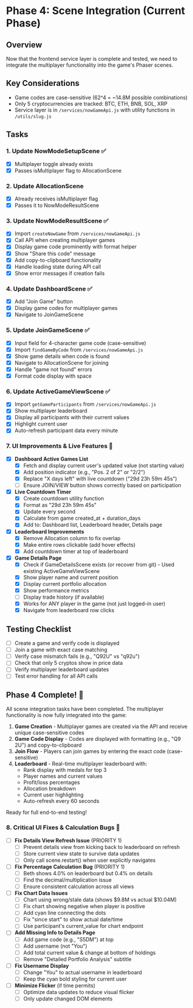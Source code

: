 # Phase 4: Scene Integration (Current Phase)

## Overview
Now that the frontend service layer is complete and tested, we need to integrate the multiplayer functionality into the game's Phaser scenes.

## Key Considerations
- Game codes are case-sensitive (62^4 = ~14.8M possible combinations)
- Only 5 cryptocurrencies are tracked: BTC, ETH, BNB, SOL, XRP
- Service layer is in `/services/nowGameApi.js` with utility functions in `/utils/slug.js`

## Tasks

### 1. Update NowModeSetupScene ✅
- [x] Multiplayer toggle already exists
- [x] Passes isMultiplayer flag to AllocationScene

### 2. Update AllocationScene 
- [x] Already receives isMultiplayer flag
- [x] Passes it to NowModeResultScene

### 3. Update NowModeResultScene ✅
- [x] Import `createNowGame` from `/services/nowGameApi.js`
- [x] Call API when creating multiplayer games
- [x] Display game code prominently with format helper
- [x] Show "Share this code" message
- [x] Add copy-to-clipboard functionality
- [x] Handle loading state during API call
- [x] Show error messages if creation fails

### 4. Update DashboardScene ✅
- [x] Add "Join Game" button
- [x] Display game codes for multiplayer games
- [x] Navigate to JoinGameScene

### 5. Update JoinGameScene ✅
- [x] Input field for 4-character game code (case-sensitive)
- [x] Import `findGameByCode` from `/services/nowGameApi.js`
- [x] Show game details when code is found
- [x] Navigate to AllocationScene for joining
- [x] Handle "game not found" errors
- [x] Format code display with space

### 6. Update ActiveGameViewScene ✅
- [x] Import `getGameParticipants` from `/services/nowGameApi.js`
- [x] Show multiplayer leaderboard
- [x] Display all participants with their current values
- [x] Highlight current user
- [x] Auto-refresh participant data every minute

### 7. UI Improvements & Live Features 🚧
- [x] **Dashboard Active Games List**
  - [x] Fetch and display current user's updated value (not starting value)
  - [x] Add position indicator (e.g., "Pos. 2 of 2" or "2/2")
  - [x] Replace "X days left" with live countdown ("29d 23h 59m 45s")
  - [ ] Ensure JOIN/VIEW button shows correctly based on participation
- [x] **Live Countdown Timer**
  - [x] Create countdown utility function
  - [x] Format as "29d 23h 59m 45s"
  - [x] Update every second
  - [x] Calculate from game created_at + duration_days
  - [x] Add to: Dashboard list, Leaderboard header, Details page
- [x] **Leaderboard Improvements**
  - [x] Remove Allocation column to fix overlap
  - [x] Make entire rows clickable (add hover effects)
  - [x] Add countdown timer at top of leaderboard
- [x] **Game Details Page**
  - [x] Check if GameDetailsScene exists (or recover from git) - Used existing ActiveGameViewScene
  - [x] Show player name and current position
  - [x] Display current portfolio allocation
  - [x] Show performance metrics
  - [ ] Display trade history (if available)
  - [x] Works for ANY player in the game (not just logged-in user)
  - [x] Navigate from leaderboard row clicks

## Testing Checklist
- [ ] Create a game and verify code is displayed
- [ ] Join a game with exact case matching
- [ ] Verify case mismatch fails (e.g., "Q92U" vs "q92u")
- [ ] Check that only 5 cryptos show in price data
- [ ] Verify multiplayer leaderboard updates
- [ ] Test error handling for all API calls

## Phase 4 Complete! 🎉

All scene integration tasks have been completed. The multiplayer functionality is now fully integrated into the game:

1. **Game Creation** - Multiplayer games are created via the API and receive unique case-sensitive codes
2. **Game Code Display** - Codes are displayed with formatting (e.g., "Q9 2U") and copy-to-clipboard
3. **Join Flow** - Players can join games by entering the exact code (case-sensitive)
4. **Leaderboard** - Real-time multiplayer leaderboard with:
   - Rank display with medals for top 3
   - Player names and current values
   - Profit/loss percentages
   - Allocation breakdown
   - Current user highlighting
   - Auto-refresh every 60 seconds

Ready for full end-to-end testing!

### 8. Critical UI Fixes & Calculation Bugs 🔧
- [ ] **Fix Details View Refresh Issue** (PRIORITY 1)
  - [ ] Prevent details view from kicking back to leaderboard on refresh
  - [ ] Store current view state to survive data updates
  - [ ] Only call scene.restart() when user explicitly navigates
- [ ] **Fix Percentage Calculation Bug** (PRIORITY 1)
  - [ ] Beth shows 4.0% on leaderboard but 0.4% on details
  - [ ] Find the decimal/multiplication issue
  - [ ] Ensure consistent calculation across all views
- [ ] **Fix Chart Data Issues**
  - [ ] Chart using wrong/stale data (shows $9.8M vs actual $10.04M)
  - [ ] Fix chart showing negative when player is positive
  - [ ] Add cyan line connecting the dots
  - [ ] Fix "since start" to show actual date/time
  - [ ] Use participant's current_value for chart endpoint
- [ ] **Add Missing Info to Details Page**
  - [ ] Add game code (e.g., "S5DM") at top
  - [ ] Add username (not "You") 
  - [ ] Add total current value & change at bottom of holdings
  - [ ] Remove "Detailed Portfolio Analysis" subtitle
- [ ] **Fix Username Display**
  - [ ] Change "You" to actual username in leaderboard
  - [ ] Keep the cyan bold styling for current user
- [ ] **Minimize Flicker** (if time permits)
  - [ ] Optimize data updates to reduce visual flicker
  - [ ] Only update changed DOM elements 